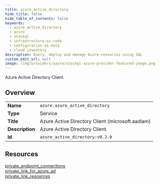 ```yaml
---
title: azure_active_directory
hide_title: false
hide_table_of_contents: false
keywords:
  - azure_active_directory
  - azure
  - stackql
  - infrastructure-as-code
  - configuration-as-data
  - cloud inventory
description: Query, deploy and manage Azure resources using SQL
custom_edit_url: null
image: /img/providers/azure/stackql-azure-provider-featured-image.png
---
```

Azure Active Directory Client.  
    

## Overview
<table><tbody>
<tr><td><b>Name</b></td><td><code>azure.azure_active_directory</code></td></tr>
<tr><td><b>Type</b></td><td>Service</td></tr>
<tr><td><b>Title</b></td><td>Azure Active Directory Client (microsoft.aadiam)</td></tr>
<tr><td><b>Description</b></td><td>Azure Active Directory Client.</td></tr>
<tr><td><b>Id</b></td><td><code>azure_active_directory:v0.2.0</code></td></tr>
</tbody></table>

## Resources
<div class="row">
<div class="providerDocColumn">
<a href="/providers/azure/azure_active_directory/private_endpoint_connections/">private_endpoint_connections</a><br />
<a href="/providers/azure/azure_active_directory/private_link_for_azure_ad/">private_link_for_azure_ad</a><br />
</div>
<div class="providerDocColumn">
<a href="/providers/azure/azure_active_directory/private_link_resources/">private_link_resources</a><br />
</div>
</div>
